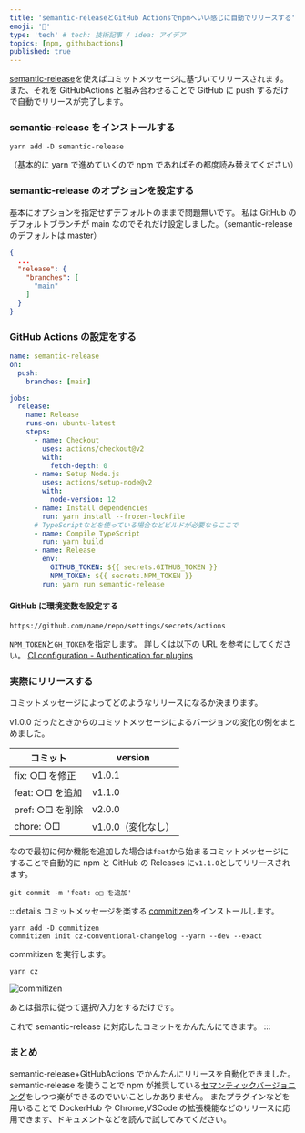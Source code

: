 ```yaml
---
title: 'semantic-releaseとGitHub Actionsでnpmへいい感じに自動でリリースする'
emoji: '🌟'
type: 'tech' # tech: 技術記事 / idea: アイデア
topics: [npm, githubactions]
published: true
---
```


[semantic-release](https://github.com/semantic-release/semantic-release)を使えばコミットメッセージに基づいてリリースされます。
また、それを GitHubActions と組み合わせることで GitHub に push するだけで自動でリリースが完了します。

### semantic-release をインストールする

```shell
yarn add -D semantic-release
```

（基本的に yarn で進めていくので npm であればその都度読み替えてください）

### semantic-release のオプションを設定する

基本にオプションを指定せずデフォルトのままで問題無いです。
私は GitHub のデフォルトブランチが main なのでそれだけ設定しました。（semantic-release のデフォルトは master）

```json:package.json
{
  ...
  "release": {
    "branches": [
      "main"
    ]
  }
}
```

### GitHub Actions の設定をする

```yml:.github/workflows/release.yml
name: semantic-release
on:
  push:
    branches: [main]

jobs:
  release:
    name: Release
    runs-on: ubuntu-latest
    steps:
      - name: Checkout
        uses: actions/checkout@v2
        with:
          fetch-depth: 0
      - name: Setup Node.js
        uses: actions/setup-node@v2
        with:
          node-version: 12
      - name: Install dependencies
        run: yarn install --frozen-lockfile
      # TypeScriptなどを使っている場合などビルドが必要ならここで
      - name: Compile TypeScript
        run: yarn build
      - name: Release
        env:
          GITHUB_TOKEN: ${{ secrets.GITHUB_TOKEN }}
          NPM_TOKEN: ${{ secrets.NPM_TOKEN }}
        run: yarn run semantic-release
```

#### GitHub に環境変数を設定する

`https://github.com/name/repo/settings/secrets/actions`

`NPM_TOKEN`と`GH_TOKEN`を指定します。
詳しくは以下の URL を参考にしてください。
[CI configuration - Authentication for plugins](https://github.com/semantic-release/semantic-release/blob/master/docs/usage/ci-configuration.md#authentication-for-plugins)

### 実際にリリースする

コミットメッセージによってどのようなリリースになるか決まります。

v1.0.0 だったときからのコミットメッセージによるバージョンの変化の例をまとめました。

| コミット        | version            |
| --------------- | ------------------ |
| fix: ○□ を修正  | v1.0.1             |
| feat: ○□ を追加 | v1.1.0             |
| pref: ○□ を削除 | v2.0.0             |
| chore: ○□       | v1.0.0（変化なし） |

なので最初に何か機能を追加した場合は`feat`から始まるコミットメッセージにすることで自動的に npm と GitHub の Releases に`v1.1.0`としてリリースされます。

```shell
git commit -m 'feat: ○□ を追加'
```

:::details コミットメッセージを楽する
[commitizen](https://github.com/commitizen/cz-cli)をインストールします。

```shell
yarn add -D commitizen
commitizen init cz-conventional-changelog --yarn --dev --exact
```

commitizen を実行します。

```shell
yarn cz
```

![commitizen](https://raw.githubusercontent.com/commitizen/cz-cli/master/meta/screenshots/add-commit.png)

あとは指示に従って選択/入力をするだけです。

これで semantic-release に対応したコミットをかんたんにできます。
:::

### まとめ

semantic-release+GitHubActions でかんたんにリリースを自動化できました。
semantic-release を使うことで npm が推奨している[セマンティックバージョニング](https://docs.npmjs.com/about-semantic-versioning)をしつつ楽ができるのでいいことしかありません。
またプラグインなどを用いることで DockerHub や Chrome,VSCode の拡張機能などのリリースに応用できます、ドキュメントなどを読んで試してみてください。
